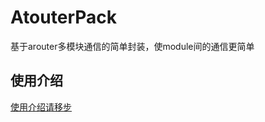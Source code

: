# AtouterPack
基于arouter多模块通信的简单封装，使module间的通信更简单

## 使用介绍
[使用介绍请移步](https://blog.csdn.net/u013049016/article/details/99456656)
